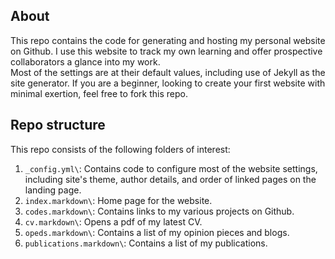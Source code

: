 ## About
This repo contains the code for generating and hosting my personal website on Github. I use this website to track my own learning and offer prospective collaborators a glance into my work.<br>
Most of the settings are at their default values, including use of Jekyll as the site generator. If you are a beginner, looking to create your first website with minimal exertion, feel free to fork this repo. 

## Repo structure
This repo consists of the following folders of interest:
1. `_config.yml\`: Contains code to configure most of the website settings, including site's theme, author details, and order of linked pages on the landing page.
2. `index.markdown\`: Home page for the website.
3. `codes.markdown\`: Contains links to my various projects on Github.
3. `cv.markdown\`: Opens a pdf of my latest CV. 
4. `opeds.markdown\`: Contains a list of my opinion pieces and blogs.
5. `publications.markdown\`: Contains a list of my publications. 

